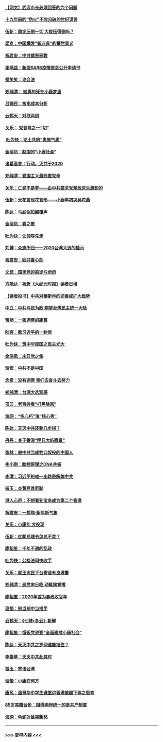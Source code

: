 #### [【网文】武汉市长必须回答的六个问题](../pages/nsc993/n11813848.md?t=01230233) 
#### [十九年前的“伪火”不攻自破的世纪谎言](../pages/nsc993/n11813238.md?t=01230233) 
#### [伍新：稳定压倒一切 大疫压得倒吗？](../pages/nsc993/n11812634.md?t=01230233) 
#### [梁京：中国爆发“新非典”的警世意义](../pages/nsc993/n11812554.md?t=01230233) 
#### [祝君安：中共就是邪教](../pages/nsc993/n11812431.md?t=01230233) 
#### [谢燕益：新型SARS疫情信息公开申请书](../pages/nsc993/n11808840.md?t=01230233) 
#### [蜀笑笑：论合法](../pages/nsc993/n11808064.md?t=01230233) 
#### [郑纯清： 她真的死在小康梦里](../pages/nsc993/n11806623.md?t=01230233) 
#### [吕锡民：核电成本分析](../pages/nsc993/n11806284.md?t=01230233) 
#### [云鹤天：对联两则](../pages/nsc993/n11805957.md?t=01230233) 
#### [关乐： 党领导之一“切”](../pages/nsc993/n11804505.md?t=01230233) 
#### [ 吐为快：论土共的“贵族气质”](../pages/nsc993/n11804490.md?t=01230233) 
#### [金浴凤：赵国的“小康社会”](../pages/nsc993/n11804452.md?t=01230233) 
#### [诸葛高参：行动，灭共于2020](../pages/nsc993/n11804120.md?t=01230233) 
#### [郑纯清：爱国主义最终要党命](../pages/nsc993/n11802197.md?t=01230233) 
#### [关乐：亡党不是梦——由中共要求党章放床头想到的](../pages/nsc993/n11802156.md?t=01230233) 
#### [伍新：无花言现花言形——小康年初哭吴花燕](../pages/nsc993/n11800044.md?t=01230233) 
#### [陈达：马屁似拍颠覆声](../pages/nsc993/n11800010.md?t=01230233) 
#### [金浴凤：春之歌](../pages/nsc993/n11797687.md?t=01230233) 
#### [吐为快：让领导先走](../pages/nsc993/n11797512.md?t=01230233) 
#### [刘博：众志所归——2020台湾大选的启示](../pages/nsc993/n11796878.md?t=01230233) 
#### [祝君安：妖共畜心剖](../pages/nsc993/n11794273.md?t=01230233) 
#### [文武：国民党的前途与命运](../pages/nsc993/n11794198.md?t=01230233) 
#### [方能达：祝贺《大纪元时报》读者日增](../pages/nsc993/n11793807.md?t=01230233) 
#### [【读者投书】中共对穆斯林的迫害成扩大趋势](../pages/nsc993/n11791371.md?t=01230233) 
#### [中立：中共与民为敌 期望台湾民主统一大陆](../pages/nsc993/n11790392.md?t=01230233) 
#### [苦胆：一张选票的距离](../pages/nsc993/n11788914.md?t=01230233) 
#### [陆客：致习近平的一封信](../pages/nsc993/n11788867.md?t=01230233) 
#### [吐为快：贺中华民国之民主光大](../pages/nsc993/n11788618.md?t=01230233) 
#### [金浴凤：末日党之像](../pages/nsc993/n11787475.md?t=01230233) 
#### [理悟：中共不是中国](../pages/nsc993/n11787463.md?t=01230233) 
#### [念贲：没有选票  我们去奋斗去努力](../pages/nsc993/n11787398.md?t=01230233) 
#### [郑纯清：台湾大选观感](../pages/nsc993/n11786210.md?t=01230233) 
#### [项云：老百姓看“打黑除恶”](../pages/nsc993/n11785398.md?t=01230233) 
#### [海网：“空心朽”演“核心秀”](../pages/nsc993/n11783874.md?t=01230233) 
#### [陈达：天灭中共还剩几步棋？](../pages/nsc993/n11783719.md?t=01230233) 
#### [丹丹：关于香港“明日大屿愿景”](../pages/nsc993/n11783273.md?t=01230233) 
#### [张林：被中共当成牲口奴役的中国人](../pages/nsc993/n11782397.md?t=01230233) 
#### [李小刚：脑控原理之DNA共振](../pages/nsc993/n11780962.md?t=01230233) 
#### [李清：习近平的唯一出路是解体中共](../pages/nsc993/n11780866.md?t=01230233) 
#### [振玉：炎黄巨难奇耻](../pages/nsc993/n11779632.md?t=01230233) 
#### [港人心声：不想看到宝岛成为第二个香港](../pages/nsc993/n11778817.md?t=01230233) 
#### [祝君安：一剪梅‧新年新气象](../pages/nsc993/n11776340.md?t=01230233) 
#### [关乐：小康年 大役现](../pages/nsc993/n11774213.md?t=01230233) 
#### [伍新：红朝总理令怎总不灵？](../pages/nsc993/n11770813.md?t=01230233) 
#### [廖祖笙：千年不遇的乱政](../pages/nsc993/n11770373.md?t=01230233) 
#### [吐为快：公检法司快收手](../pages/nsc993/n11770359.md?t=01230233) 
#### [关乐：就王志民下台寄语有良港警](../pages/nsc993/n11769903.md?t=01230233) 
#### [郑纯清：恶党末日临 动辄挨掌嘴](../pages/nsc993/n11769356.md?t=01230233) 
#### [廖祖笙：2020年或为暴政收官年](../pages/nsc993/n11768216.md?t=01230233) 
#### [理悟：别当郎中当推手](../pages/nsc993/n11768243.md?t=01230233) 
#### [云鹤天：《七律▪冬云》新解](../pages/nsc993/n11768204.md?t=01230233) 
#### [廖祖笙：饿饭党说要“全面建成小康社会”](../pages/nsc993/n11767482.md?t=01230233) 
#### [陈达：天灭中共之罗网谁能挡住？](../pages/nsc993/n11767465.md?t=01230233) 
#### [李春草：天灭中共此其时](../pages/nsc993/n11767452.md?t=01230233) 
#### [振玉：寄语台湾](../pages/nsc993/n11767432.md?t=01230233) 
#### [理悟：小康在何方](../pages/nsc993/n11767394.md?t=01230233) 
#### [唐风：温哥华中学生课堂讲香港被踢下体之思考](../pages/nsc993/n11766848.md?t=01230233) 
#### [85岁美籍台侨：阻碍两岸统一的是共产制度](../pages/nsc993/n11765043.md?t=01230233) 
#### [海网：龟蛇对鼠哭新愁](../pages/nsc993/n11764895.md?t=01230233) 

----
#### [ >>> 更早内容 <<< ](../indexes/nsc993-earlier.md)
